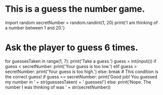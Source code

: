 
# This is a guess the number game.
import random
secretNumber = random.randint(1, 20)
print('I am thinking of a number between 1 and 20.')
# Ask the player to guess 6 times.
for guessesTaken in range(1, 7):
 print('Take a guess.')
 guess = int(input())
 if guess < secretNumber:
 print('Your guess is too low.')
 elif guess > secretNumber:
 print('Your guess is too high.')
 else:
 break # This condition is the correct guess!
if guess == secretNumber:
 print('Good job! You guessed my number in ' + str(guessesTaken) + ' guesses!')
else:
 print('Nope. The number I was thinking of was ' + str(secretNumber))
